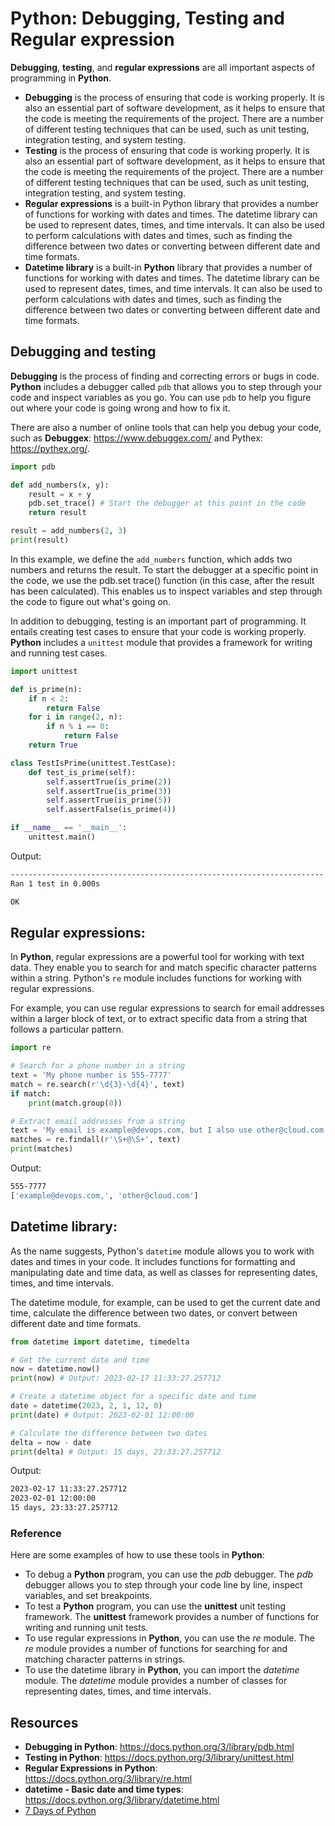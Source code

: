 # Python: Debugging, Testing and Regular expression

**Debugging**, **testing**, and **regular expressions** are all important aspects of programming in **Python**.

- **Debugging** is the process of ensuring that code is working properly. It is also an essential part of software development, as it helps to ensure that the code is meeting the requirements of the project. There are a number of different testing techniques that can be used, such as unit testing, integration testing, and system testing.
- **Testing** is the process of ensuring that code is working properly. It is also an essential part of software development, as it helps to ensure that the code is meeting the requirements of the project. There are a number of different testing techniques that can be used, such as unit testing, integration testing, and system testing.
- **Regular expressions** is a built-in Python library that provides a number of functions for working with dates and times. The datetime library can be used to represent dates, times, and time intervals. It can also be used to perform calculations with dates and times, such as finding the difference between two dates or converting between different date and time formats.
- **Datetime library** is a built-in **Python** library that provides a number of functions for working with dates and times. The datetime library can be used to represent dates, times, and time intervals. It can also be used to perform calculations with dates and times, such as finding the difference between two dates or converting between different date and time formats.

## Debugging and testing

**Debugging** is the process of finding and correcting errors or bugs in code. **Python** includes a debugger called `pdb` that allows you to step through your code and inspect variables as you go. You can use `pdb` to help you figure out where your code is going wrong and how to fix it.

There are also a number of online tools that can help you debug your code, such as **Debuggex**: https://www.debuggex.com/ and Pythex: https://pythex.org/.

``` python
import pdb

def add_numbers(x, y):
    result = x + y
    pdb.set_trace() # Start the debugger at this point in the code
    return result

result = add_numbers(2, 3)
print(result)
```

In this example, we define the `add_numbers` function, which adds two numbers and returns the result. To start the debugger at a specific point in the code, we use the pdb.set trace() function (in this case, after the result has been calculated). This enables us to inspect variables and step through the code to figure out what's going on.

In addition to debugging, testing is an important part of programming. It entails creating test cases to ensure that your code is working properly. **Python** includes a `unittest` module that provides a framework for writing and running test cases.


``` python
import unittest

def is_prime(n):
    if n < 2:
        return False
    for i in range(2, n):
        if n % i == 0:
            return False
    return True

class TestIsPrime(unittest.TestCase):
    def test_is_prime(self):
        self.assertTrue(is_prime(2))
        self.assertTrue(is_prime(3))
        self.assertTrue(is_prime(5))
        self.assertFalse(is_prime(4))

if __name__ == '__main__':
    unittest.main()

```

Output:

``` bash
----------------------------------------------------------------------
Ran 1 test in 0.000s

OK
```

## Regular expressions:

In **Python**, regular expressions are a powerful tool for working with text data. They enable you to search for and match specific character patterns within a string. Python's `re` module includes functions for working with regular expressions.

For example, you can use regular expressions to search for email addresses within a larger block of text, or to extract specific data from a string that follows a particular pattern.

``` python
import re

# Search for a phone number in a string
text = 'My phone number is 555-7777'
match = re.search(r'\d{3}-\d{4}', text)
if match:
    print(match.group(0))

# Extract email addresses from a string
text = 'My email is example@devops.com, but I also use other@cloud.com'
matches = re.findall(r'\S+@\S+', text)
print(matches)
```

Output:

``` bash
555-7777
['example@devops.com,', 'other@cloud.com']
```

## Datetime library:

As the name suggests, Python's `datetime` module allows you to work with dates and times in your code. It includes functions for formatting and manipulating date and time data, as well as classes for representing dates, times, and time intervals.

The datetime module, for example, can be used to get the current date and time, calculate the difference between two dates, or convert between different date and time formats.

``` python
from datetime import datetime, timedelta

# Get the current date and time
now = datetime.now()
print(now) # Output: 2023-02-17 11:33:27.257712

# Create a datetime object for a specific date and time
date = datetime(2023, 2, 1, 12, 0)
print(date) # Output: 2023-02-01 12:00:00

# Calculate the difference between two dates
delta = now - date
print(delta) # Output: 15 days, 23:33:27.257712
```

Output:

``` bash
2023-02-17 11:33:27.257712
2023-02-01 12:00:00
15 days, 23:33:27.257712
```

### Reference

Here are some examples of how to use these tools in **Python**:

- To debug a **Python** program, you can use the *pdb* debugger. The *pdb* debugger allows you to step through your code line by line, inspect variables, and set breakpoints.
- To test a **Python** program, you can use the **unittest** unit testing framework. The **unittest** framework provides a number of functions for writing and running unit tests.
- To use regular expressions in **Python**, you can use the *re* module. The *re* module provides a number of functions for searching for and matching character patterns in strings.
- To use the datetime library in **Python**, you can import the *datetime* module. The *datetime* module provides a number of classes for representing dates, times, and time intervals.

## Resources

- **Debugging in Python**: https://docs.python.org/3/library/pdb.html
- **Testing in Python**: https://docs.python.org/3/library/unittest.html
- **Regular Expressions in Python**: https://docs.python.org/3/library/re.html
- **datetime - Basic date and time types**: https://docs.python.org/3/library/datetime.html
- [7 Days of Python](https://7daysofpython.com/days/day4/)